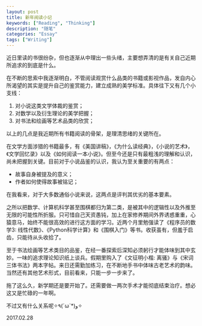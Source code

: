 ```yaml
---
layout: post
title: 新年阅读小记
keywords: ["Reading", "Thinking"]
description: "随笔"
categories: "Essay"
tags: ["Writing"]
---
```


近日里读的书很纷杂，但也逐渐从中理出一些头绪，主要想弄清的是有关自己近期所追求的到底是什么。

在不断的思索中我逐渐明白，不管阅读观赏什么品类的书籍或影视作品，发自内心所渴望的其实是提升自己的鉴赏能力，建立成熟的美学标准。具体往下又有几个小支线：

1. 对小说这类文学体裁的鉴赏；
2. 对数学以及衍生理论的美学把握；
3. 对书法和绘画等艺术品类的欣赏；

以上的几点是我近期所有书籍阅读的骨架，是理清思绪的关键所在。

在文学方面涉猎的书籍最多，有《美国讲稿》，《为什么读经典》，《小说的艺术》，《文学回忆录》以及《如何阅读一本小说》。但至今还是只有最粗浅的理解和认识，尚未把握到关键。目前对于小说品鉴的认识，我认为至关重要的有两点：

* 故事自身被提及的意义；
* 作者如何使得故事被铭记；

在我看来，对于大多数通俗小说来说，这两点是评判其优劣的基本要素。

之所以把数学、计算机科学甚至围棋都归为第二类，是被其中的逻辑性以及外推至无限的可能性所折服。只可惜自己天资愚钝，加上在家修养期间外界诱惑重重，心猿意马，始终不能很高效的进行这方面的学习。近两个月里勉强读了《程序员的数学3: 线性代数》、《Python科学计算》和《围棋入门》等书。收获虽有，但羞于启齿，只能待从头收拾了。

至于书法绘画等艺术类目的品鉴，在经一番探索后深知必须躬行才能体味到其中玄妙。一味的追求理论知识纸上谈兵。假期里购入了《文征明小楷: 离骚》与《宋词三体书法》两本字帖。来日还需勤加练习，在不断地手书中体味古老艺术的韵味。当然还有其他艺术形式，目前看来，只能一步一步来了。

拖了这么久，新学期还是要开始了。还需要做一两次手术才能彻底结束治疗。想必这又是忙碌的一年啊。

不过又有什么关系呢✧٩(ˊωˋ*)و✧

2017.02.28
